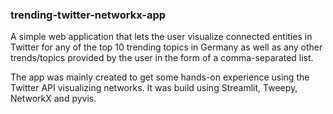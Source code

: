 ### trending-twitter-networkx-app

A simple web application that lets the user visualize connected entities in
Twitter for any of the top 10 trending topics in Germany as well as any other
trends/topics provided by the user in the form of a comma-separated list.

The app was mainly created to get some hands-on experience using the Twitter API
visualizing networks. It was build using Streamlit, Tweepy, NetworkX and pyvis.
